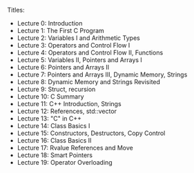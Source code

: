 Titles:

- Lecture 0: Introduction
- Lecture 1: The First C Program
- Lecture 2: Variables I and Arithmetic Types
- Lecture 3: Operators and Control Flow I
- Lecture 4: Operators and Control Flow II, Functions
- Lecture 5: Variables II, Pointers and Arrays I
- Lecture 6: Pointers and Arrays II
- Lecture 7: Pointers and Arrays III, Dynamic Memory, Strings
- Lecture 8: Dynamic Memory and Strings Revisited
- Lecture 9: Struct, recursion
- Lecture 10: C Summary
- Lecture 11: C++ Introduction, Strings
- Lecture 12: References, std::vector
- Lecture 13: "C" in C++
- Lecture 14: Class Basics I
- Lecture 15: Constructors, Destructors, Copy Control
- Lecture 16: Class Basics II
- Lecture 17: Rvalue References and Move
- Lecture 18: Smart Pointers
- Lecture 19: Operator Overloading